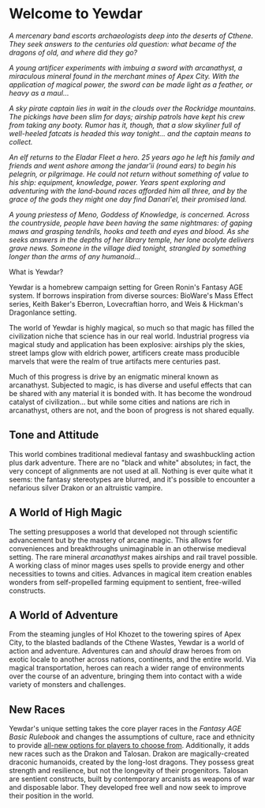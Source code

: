 # Welcome to Yewdar

_A mercenary band escorts archaeologists deep into the deserts of Cthene. They seek answers to the centuries old question: what became of the dragons of old, and where did they go?_

_A young artificer experiments with imbuing a sword with arcanathyst, a miraculous mineral found in the merchant mines of Apex City. With the application of magical power, the sword can be made light as a feather, or heavy as a maul…_

_A sky pirate captain lies in wait in the clouds over the Rockridge mountains. The pickings have been slim for days; airship patrols have kept his crew from taking any booty. Rumor has it, though, that a slow skyliner full of well-heeled fatcats is headed this way tonight… and the captain means to collect._

_An elf returns to the Eladar Fleet a hero. 25 years ago he left his family and friends and went ashore among the jandar'ii \(round ears\) to begin his pelegrín, or pilgrimage. He could not return without something of value to his ship: equipment, knowledge, power. Years spent exploring and adventuring with the land-bound races afforded him all three, and by the grace of the gods they might one day find Danari'el, their promised land._

_A young priestess of Meno, Goddess of Knowledge, is concerned. Across the countryside, people have been having the same nightmares: of gaping maws and grasping tendrils, hooks and teeth and eyes and blood. As she seeks answers in the depths of her library temple, her lone acolyte delivers grave news. Someone in the village died tonight, strangled by something longer than the arms of any humanoid…_

What is Yewdar?

Yewdar is a homebrew campaign setting for Green Ronin's Fantasy AGE system. If borrows inspiration from diverse sources: BioWare's Mass Effect series, Keith Baker's Eberron, Lovecraftian horro, and Weis & Hickman's Dragonlance setting.

The world of Yewdar is highly magical, so much so that magic has filled the civilization niche that science has in our real world. Industrial progress via magical study and application has been explosive: airships ply the skies, street lamps glow with eldrich power, artificers create mass producible marvels that were the realm of true artifacts mere centuries past.

Much of this progress is drive by an enigmatic mineral known as arcanathyst. Subjected to magic, is has diverse and useful effects that can be shared with any material it is bonded with. It has become the wondroud catalyst of civilization... but while some cities and nations are rich in arcanathyst, others are not, and the boon of progress is not shared equally.

## **Tone and Attitude**

This world combines traditional medieval fantasy and swashbuckling action plus dark adventure. There are no "black and white" absolutes; in fact, the very concept of alignments are not used at all. Nothing is ever quite what it seems: the fantasy stereotypes are blurred, and it's possible to encounter a nefarious silver Drakon or an altruistic vampire.

## **A World of High Magic**

The setting presupposes a world that developed not through scientific advancement but by the mastery of arcane magic. This allows for conveniences and breakthroughs unimaginable in an otherwise medieval setting. The rare mineral _arcanathyst_ makes airships and rail travel possible. A working class of minor mages uses spells to provide energy and other necessities to towns and cities. Advances in magical item creation enables wonders from self-propelled farming equipment to sentient, free-willed constructs.

## **A World of Adventure**

From the steaming jungles of Hol Khozet to the towering spires of Apex City, to the blasted badlands of the Cthene Wastes, Yewdar is a world of action and adventure. Adventures can and _should_ draw heroes from on exotic locale to another across nations, continents, and the entire world. Via magical transportation, heroes can reach a wider range of environments over the course of an adventure, bringing them into contact with a wide variety of monsters and challenges.

## **New Races**

Yewdar's unique setting takes the core player races in the _Fantasy AGE Basic Rulebook_ and changes the assumptions of culture, race and ethnicity to provide [all-new options for players to choose from](/chapter1.md). Additionally, it adds new races such as the Drakon and Talosan. Drakon are magically-created draconic humanoids, created by the long-lost dragons. They possess great strength and resilience, but not the longevity of their progenitors. Talosan are sentient constructs, built by contemporary arcanists as weapons of war and disposable labor. They developed free well and now seek to improve their position in the world.

